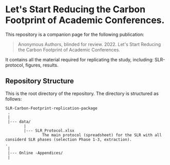 # Let's Start Reducing the Carbon Footprint of Academic Conferences.
This repository is a companion page for the following publication:
> Anonymous Authors, blinded for review. 2022. Let's Start Reducing the Carbon Footprint of Academic Conferences.

It contains all the material required for replicating the study, including: SLR-protocol, figures, results.


Repository Structure
---------------
This is the root directory of the repository. The directory is structured as follows:

    SLR-Carbon-Footprint-replication-package
     .
     |
     |--- data/
            |
            |--- SLR_Protocol.xlsx
                    The main protocol (spreadsheet) for the SLR with all considerd SLR phases (selection Phase 1-3, extraction).
    .
     |
     |--- Online -Appendices/
     |
     
